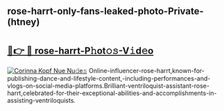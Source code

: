 ## rose-harrt-only-fans​-leaked-photo​-Private-(htney)


# <h2><a href="https://mediaupload.pro?title=rose-harrt&ref=git">🔗👉 🔴 rose-harrt-P𝚑ot𝚘𝚜-V𝚒d𝚎o</a></h2>

[![Corinna Kopf Nue Nu𝚍e𝚜](https://i.imgur.com/0qMVB7G.gif)](https://mediaupload.pro?title=rose-harrt&ref=git)
Online-influencer-rose-harrt,known-for-publishing-dance-and-lifestyle-content,-including-performances-and-vlogs-on-social-media-platforms.Brilliant-ventriloquist-assistant-rose-harrt,celebrated-for-their-exceptional-abilities-and-accomplishments-in-assisting-ventriloquists.  